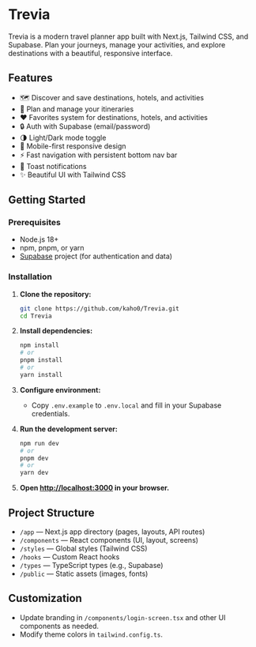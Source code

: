 # Trevia

Trevia is a modern travel planner app built with Next.js, Tailwind CSS, and Supabase. Plan your journeys, manage your activities, and explore destinations with a beautiful, responsive interface.

## Features

- 🗺️ Discover and save destinations, hotels, and activities
- 📅 Plan and manage your itineraries
- ❤️ Favorites system for destinations, hotels, and activities
- 🔒 Auth with Supabase (email/password)
- 🌗 Light/Dark mode toggle
- 📱 Mobile-first responsive design
- ⚡ Fast navigation with persistent bottom nav bar
- 🔔 Toast notifications
- ✨ Beautiful UI with Tailwind CSS

## Getting Started

### Prerequisites
- Node.js 18+
- npm, pnpm, or yarn
- [Supabase](https://supabase.com/) project (for authentication and data)

### Installation

1. **Clone the repository:**
   ```sh
   git clone https://github.com/kaho0/Trevia.git
   cd Trevia
   ```
2. **Install dependencies:**
   ```sh
   npm install
   # or
   pnpm install
   # or
   yarn install
   ```
3. **Configure environment:**
   - Copy `.env.example` to `.env.local` and fill in your Supabase credentials.

4. **Run the development server:**
   ```sh
   npm run dev
   # or
   pnpm dev
   # or
   yarn dev
   ```

5. **Open [http://localhost:3000](http://localhost:3000) in your browser.**

## Project Structure

- `/app` — Next.js app directory (pages, layouts, API routes)
- `/components` — React components (UI, layout, screens)
- `/styles` — Global styles (Tailwind CSS)
- `/hooks` — Custom React hooks
- `/types` — TypeScript types (e.g., Supabase)
- `/public` — Static assets (images, fonts)

## Customization
- Update branding in `/components/login-screen.tsx` and other UI components as needed.
- Modify theme colors in `tailwind.config.ts`.

